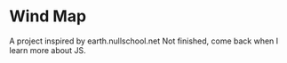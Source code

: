 # Wind Map
 A project inspired by earth.nullschool.net
 Not finished, come back when I learn more about JS.
